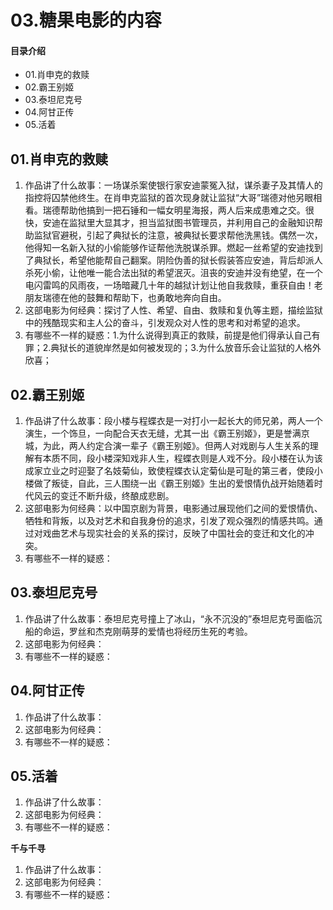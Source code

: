 # 03.糖果电影的内容
#### 目录介绍
- 01.肖申克的救赎
- 02.霸王别姬
- 03.泰坦尼克号
- 04.阿甘正传
- 05.活着



## 01.肖申克的救赎

1. 作品讲了什么故事：一场谋杀案使银行家安迪蒙冤入狱，谋杀妻子及其情人的指控将囚禁他终生。在肖申克监狱的首次现身就让监狱“大哥”瑞德对他另眼相看。瑞德帮助他搞到一把石锤和一幅女明星海报，两人后来成患难之交。很快，安迪在监狱里大显其才，担当监狱图书管理员，并利用自己的金融知识帮助监狱官避税，引起了典狱长的注意，被典狱长要求帮他洗黑钱。偶然一次，他得知一名新入狱的小偷能够作证帮他洗脱谋杀罪。燃起一丝希望的安迪找到了典狱长，希望他能帮自己翻案。阴险伪善的狱长假装答应安迪，背后却派人杀死小偷，让他唯一能合法出狱的希望泯灭。沮丧的安迪并没有绝望，在一个电闪雷鸣的风雨夜，一场暗藏几十年的越狱计划让他自我救赎，重获自由！老朋友瑞德在他的鼓舞和帮助下，也勇敢地奔向自由。
2. 这部电影为何经典：探讨了人性、希望、自由、救赎和复仇等主题，描绘监狱中的残酷现实和主人公的奋斗，引发观众对人性的思考和对希望的追求。
3. 有哪些不一样的疑惑：1.为什么说得到真正的救赎，前提是他们得承认自己有罪；2.典狱长的道貌岸然是如何被发现的；3.为什么放音乐会让监狱的人格外欣喜；

## 02.霸王别姬

1. 作品讲了什么故事：段小楼与程蝶衣是一对打小一起长大的师兄弟，两人一个演生，一个饰旦，一向配合天衣无缝，尤其一出《霸王别姬》，更是誉满京城，为此，两人约定合演一辈子《霸王别姬》。但两人对戏剧与人生关系的理解有本质不同，段小楼深知戏非人生，程蝶衣则是人戏不分。段小楼在认为该成家立业之时迎娶了名妓菊仙，致使程蝶衣认定菊仙是可耻的第三者，使段小楼做了叛徒，自此，三人围绕一出《霸王别姬》生出的爱恨情仇战开始随着时代风云的变迁不断升级，终酿成悲剧。
2. 这部电影为何经典：以中国京剧为背景，电影通过展现他们之间的爱恨情仇、牺牲和背叛，以及对艺术和自我身份的追求，引发了观众强烈的情感共鸣。通过对戏曲艺术与现实社会的关系的探讨，反映了中国社会的变迁和文化的冲突。
3. 有哪些不一样的疑惑：

## 03.泰坦尼克号

1. 作品讲了什么故事：泰坦尼克号撞上了冰山，“永不沉没的”泰坦尼克号面临沉船的命运，罗丝和杰克刚萌芽的爱情也将经历生死的考验。
2. 这部电影为何经典：
3. 有哪些不一样的疑惑：


## 04.阿甘正传

1. 作品讲了什么故事：
2. 这部电影为何经典：
3. 有哪些不一样的疑惑：


## 05.活着

1. 作品讲了什么故事：
2. 这部电影为何经典：
3. 有哪些不一样的疑惑：

**千与千寻**

1. 作品讲了什么故事：
2. 这部电影为何经典：
3. 有哪些不一样的疑惑：





